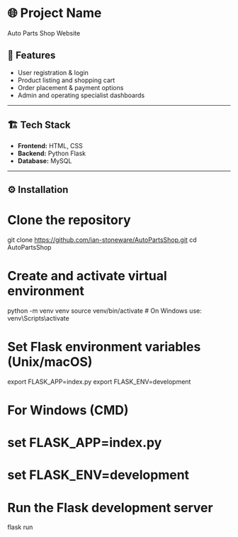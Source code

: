 # 🌐 Project Name

Auto Parts Shop Website


## 🚀 Features

- User registration & login
- Product listing and shopping cart
- Order placement & payment options
- Admin and operating specialist dashboards

---

## 🏗️ Tech Stack

- **Frontend:** HTML, CSS
- **Backend:** Python Flask
- **Database:** MySQL 

---

## ⚙️ Installation

# Clone the repository
git clone https://github.com/ian-stoneware/AutoPartsShop.git
cd AutoPartsShop

# Create and activate virtual environment
python -m venv venv
source venv/bin/activate  # On Windows use: venv\Scripts\activate

# Set Flask environment variables (Unix/macOS)
export FLASK_APP=index.py
export FLASK_ENV=development

# For Windows (CMD)
# set FLASK_APP=index.py
# set FLASK_ENV=development

# Run the Flask development server
flask run


